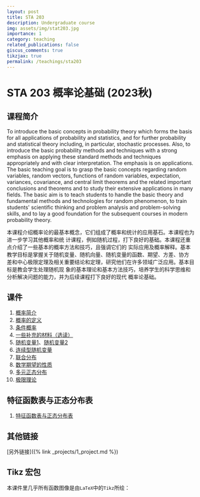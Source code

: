 ```yaml
---
layout: post
title: STA 203
description: Undergraduate course
img: assets/img/stat203.jpg
importance: 1
category: teaching
related_publications: false
giscus_comments: true
tikzjax: true
permalink: /teachings/sta203
---
```


# STA 203 概率论基础 (2023秋)

## 课程简介

To introduce the basic concepts in probability theory which forms the basis for all applications of probability and statistics, and for further probability and statistical theory including, in particular, stochastic processes. Also, to introduce the basic probability methods and techniques with a strong emphasis on applying these standard methods and techniques appropriately and with clear interpretation. The emphasis is on applications. The basic teaching goal is to grasp the basic concepts regarding random variables, random vectors, functions of random variables, expectation, variances, covariance, and central limit theorems and the related important conclusions and theorems and to study their extensive applications in many fields. The basic aim is to teach students to handle the basic theory and fundamental methods and technologies for random phenomenon, to train students' scientific thinking and problem analysis and problem-solving skills, and to lay a good foundation for the subsequent courses in modern probability theory.

本课程介绍概率论的最基本概念，它们组成了概率和统计的应用基石。本课程也为进一步学习其他概率和统 计课程，例如随机过程，打下良好的基础。本课程还重点介绍了一些基本的概率方法和技巧，且强调它们的 实际应用及概率解释。基本教学目标是掌握关于随机变量、随机向量、随机变量的函数、期望、方差、协方 差和中心极限定理及相关重要结论和定理，研究他们在许多领域广泛应用。基本目标是教会学生处理随机现 象的基本理论和基本方法技巧，培养学生的科学思维和分析解决问题的能力，并为后续课程打下良好的现代 概率论基础。

## 课件

1. [概率简介](/assets/pdf/sta203/slides1.pdf)
1. [概率的定义](/assets/pdf/sta203/slides2.pdf)
1. [条件概率](/assets/pdf/sta203/slides3.pdf)
1. [一些补充的材料（选读）](/assets/pdf/sta203/slides4.pdf)
1. [随机变量1](/assets/pdf/sta203/slides5.pdf)、[随机变量2](/assets/pdf/sta203/slides6.pdf)
1. [连续型随机变量](/assets/pdf/sta203/slides7.pdf)
1. [联合分布](/assets/pdf/sta203/slides8.pdf)
1. [数学期望的性质](/assets/pdf/sta203/slides9.pdf)
1. [多元正态分布](/assets/pdf/sta203/slides10.pdf)
1. [极限理论](/assets/pdf/sta203/slides12.pdf)

## 特征函数表与正态分布表

1. [特征函数表与正态分布表](/assets/pdf/sta203/probability%20tables.pdf)

## 其他链接

[另外链接]({% link _projects/1_project.md %})

## Tikz 宏包

本课件里几乎所有函数图像是由`LaTeX`中的`Tikz`所绘：

<script type="text/tikz">
\begin{tikzpicture}[scale=2]
    % draw sample space
    \draw[thick,xshift=-5cm,fill=yellow!50] (0,0) ellipse (1cm and 2cm);
    \node at (-5cm,-2.5cm) {$\Omega$};

    % draw real line
    \draw[->] (-2.5cm,0) -- (3.5cm,0) node[right] {The real line};

    \node [circle,draw,fill=blue!10,inner sep=3pt] at (-5cm,1cm) {\tiny $\omega$};
    \node [below=0.1cm] at (2cm,0cm) {$X(\omega)$};
    \draw[->, thick, bend left,red!80!black] (-5cm,1cm) to node [above] {$X : \Omega \to \mathbb{R}$} (2cm,0cm);
\end{tikzpicture}
</script>

